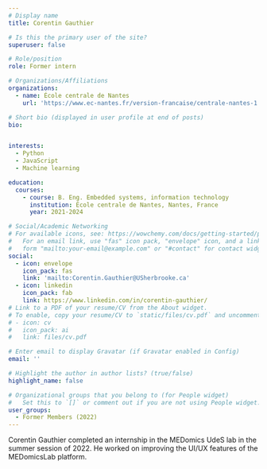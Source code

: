 ```yaml
---
# Display name
title: Corentin Gauthier

# Is this the primary user of the site?
superuser: false

# Role/position
role: Former intern

# Organizations/Affiliations
organizations:
  - name: École centrale de Nantes
    url: 'https://www.ec-nantes.fr/version-francaise/centrale-nantes-1'

# Short bio (displayed in user profile at end of posts)
bio: 


interests:
  - Python
  - JavaScript
  - Machine learning

education:
  courses:
    - course: B. Eng. Embedded systems, information technology
      institution: École centrale de Nantes, Nantes, France
      year: 2021-2024

# Social/Academic Networking
# For available icons, see: https://wowchemy.com/docs/getting-started/page-builder/#icons
#   For an email link, use "fas" icon pack, "envelope" icon, and a link in the
#   form "mailto:your-email@example.com" or "#contact" for contact widget.
social:
  - icon: envelope
    icon_pack: fas
    link: 'mailto:Corentin.Gauthier@USherbrooke.ca'
  - icon: linkedin
    icon_pack: fab
    link: https://www.linkedin.com/in/corentin-gauthier/
# Link to a PDF of your resume/CV from the About widget.
# To enable, copy your resume/CV to `static/files/cv.pdf` and uncomment the lines below.
# - icon: cv
#   icon_pack: ai
#   link: files/cv.pdf

# Enter email to display Gravatar (if Gravatar enabled in Config)
email: ''

# Highlight the author in author lists? (true/false)
highlight_name: false

# Organizational groups that you belong to (for People widget)
#   Set this to `[]` or comment out if you are not using People widget.
user_groups:
  - Former Members (2022)
---
```


Corentin Gauthier completed an internship in the MEDomics UdeS lab in the summer session of 2022. He worked on 
improving the UI/UX features of the MEDomicsLab platform.
